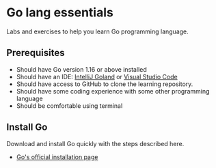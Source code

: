 # Go lang essentials

Labs and exercises to help you learn Go programming language.

## Prerequisites
- Should have Go version 1.16 or above installed
- Should have an IDE: [IntelliJ Goland](https://www.jetbrains.com/go/download/) or [Visual Studio Code](https://code.visualstudio.com/Download)
- Should have access to GitHub to clone the learning repository.
- Should have some coding experience with some other programming language
- Should be comfortable using terminal

## Install Go

Download and install Go quickly with the steps described here. 

- [Go's official installation page](https://go.dev/doc/install)

